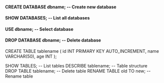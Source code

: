 #### CREATE DATABASE dbname;      -- Create new database
#### SHOW DATABASES;              -- List all databases
#### USE dbname;                  -- Select database
#### DROP DATABASE dbname;        -- Delete database

CREATE TABLE tablename (
  id INT PRIMARY KEY AUTO_INCREMENT,
  name VARCHAR(50),
  age INT
);

SHOW TABLES;                 -- List tables
DESCRIBE tablename;          -- Table structure
DROP TABLE tablename;        -- Delete table
RENAME TABLE old TO new;     -- Rename table
